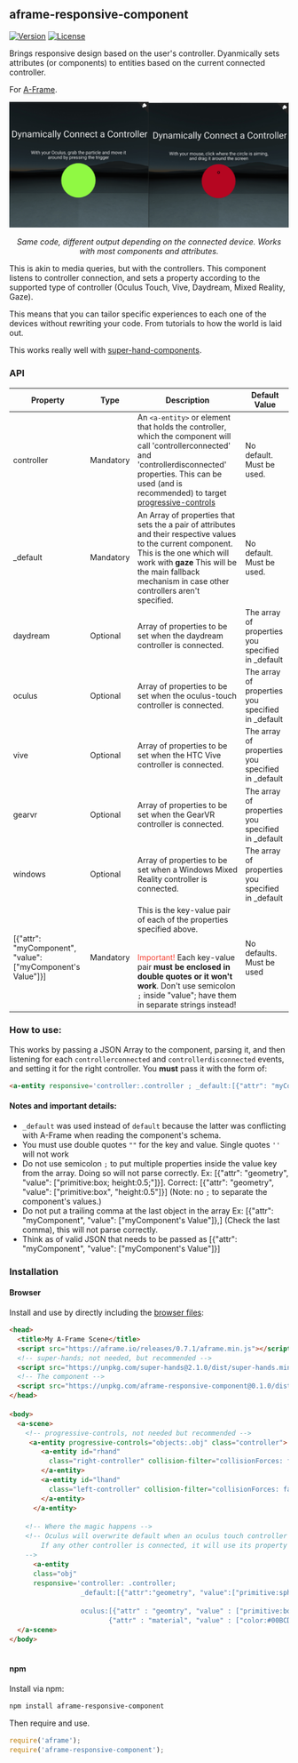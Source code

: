 ## aframe-responsive-component

[![Version](http://img.shields.io/npm/v/aframe-responsive-component.svg?style=flat-square)](https://npmjs.org/package/aframe-responsive-component)
[![License](http://img.shields.io/npm/l/aframe-responsive-component.svg?style=flat-square)](https://npmjs.org/package/aframe-responsive-component)

Brings  responsive design based on the user&#39;s controller. Dyanmically sets attributes (or components) to entities based on the current connected controller.

For [A-Frame](https://aframe.io).

<img src="./images/comparison-min.png" alt="Comparison between controllers"/>
<p style="text-align:center;"><i>Same code, different output depending on the connected device. Works with most components and attributes.</i></p>


This is akin to media queries, but with the controllers. This component listens to controller connection, and sets a property according to the supported type of controller (Oculus Touch, Vive, Daydream, Mixed Reality, Gaze).

This means that you can tailor specific experiences to each one of the devices without rewriting your code. From tutorials to how the world is laid out. 

This works really well with <a href="https://github.com/wmurphyrd/aframe-super-hands-component">super-hand-components</a>.



### API

| Property | Type | Description | Default Value |
| -------- | ----------- | ------------- |------------- |
| controller | Mandatory | An `<a-entity>` or element that holds the controller, which the component will call 'controllerconnected' and 'controllerdisconnected' properties. This can be used (and is recommended) to target <a href="https://github.com/wmurphyrd/aframe-super-hands-component#progressive-controls-component">progressive-controls</a> |  No default. Must be used. |
| _default         | Mandatory | An Array of properties that sets the a pair of attributes and their respective values to the current component. This is the one which will work with **gaze** This will be the main fallback mechanism in case other controllers aren't specified.               | No default. Must be used. |
|daydream | Optional | Array of properties to be set when the daydream controller is connected. | The array of properties you specified in _default |
|oculus | Optional | Array of properties to be set when the oculus-touch controller is connected. | The array of properties you specified in _default |
|vive | Optional | Array of properties to be set when the HTC Vive controller is connected. | The array of properties you specified in _default |
|gearvr | Optional | Array of properties to be set when the GearVR controller is connected. | The array of properties you specified in _default |
|windows | Optional | Array of properties to be set when a Windows Mixed Reality controller is connected. | The array of properties you specified in _default |
|[{"attr": "myComponent", "value": ["myComponent's Value"]}] | Mandatory | This is the key-value pair of each of the properties specified above. <br/><br/><br/><span style="color:#f44336">Important!</span> Each key-value pair **must be enclosed in double quotes or it won't work**. Don't use semicolon `;` inside "value"; have them in separate strings instead!| No defaults. Must be used |


### How to use:

This works by passing a JSON Array to the component, parsing it, and then listening for each `controllerconnected` and `controllerdisconnected` events, and setting it for the right controller. You **must** pass it with the form of:

```html
<a-entity responsive='controller:.controller ; _default:[{"attr": "myComponent", "value": ["myComponent\'s Value"]}]'></a-entity>
```

#### Notes and important details:
* `_default` was used instead of `default` because the latter was conflicting with A-Frame when reading the component's schema.
* You must use double quotes `""` for the key and value. Single quotes `''` will not work
* Do not use semicolon `;` to put multiple properties inside the value key from the array. Doing so will not parse correctly. Ex: [{"attr": "geometry", "value": ["primitive:box; height:0.5;"]}]. Correct: [{"attr": "geometry", "value": ["primitive:box", "height:0.5"]}] (Note: no `;` to separate the component's values.)
* Do not put a trailing comma at the last object in the array Ex: [{"attr": "myComponent", "value": ["myComponent's Value"]},] (Check the last comma), this will not parse correctly. 
* Think as of valid JSON that needs to be passed as [{"attr": "myComponent", "value": ["myComponent's Value"]}] 


### Installation

#### Browser

Install and use by directly including the [browser files](dist):

```html
<head>
  <title>My A-Frame Scene</title>
  <script src="https://aframe.io/releases/0.7.1/aframe.min.js"></script>
  <!-- super-hands; not needed, but recommended -->
  <script src="https://unpkg.com/super-hands@2.1.0/dist/super-hands.min.js"></script>
  <!-- The component -->
  <script src="https://unpkg.com/aframe-responsive-component@0.1.0/dist/aframe-responsive-component.min.js"></script>
</head>

<body>
  <a-scene>
    <!-- progressive-controls, not needed but recommended -->
     <a-entity progressive-controls="objects:.obj" class="controller">
        <a-entity id="rhand"
          class="right-controller" collision-filter="collisionForces: false" >
        </a-entity>
        <a-entity id="lhand"
          class="left-controller" collision-filter="collisionForces: false">
        </a-entity>
      </a-entity>

    <!-- Where the magic happens -->
    <!-- Oculus will overwrite default when an oculus touch controller is connected. 
        If any other controller is connected, it will use its property instead
    -->
      <a-entity
      class="obj"
      responsive='controller: .controller;
                  _default:[{"attr":"geometry", "value":["primitive:sphere","radius:0.2"]}];

                  oculus:[{"attr" : "geomtry", "value" : ["primitive:box", "height:0.1"]}
                         {"attr" : "material", "value" : ["color:#00BCD4"]}];'></a-entity>
  </a-scene>
</body>



```




<!-- If component is accepted to the Registry, uncomment this. -->
<!--
Or with [angle](https://npmjs.com/package/angle/), you can install the proper
version of the component straight into your HTML file, respective to your
version of A-Frame:

```sh
angle install aframe-responsive-component
```
-->

#### npm

Install via npm:

```bash
npm install aframe-responsive-component
```

Then require and use.

```js
require('aframe');
require('aframe-responsive-component');
```

